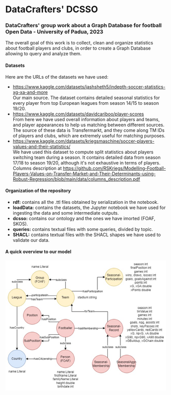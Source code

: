 # DataCrafters' DCSSO
### DataCrafters' group work about a Graph Database for football Open Data - University of Padua, 2023 
The overall goal of this work is to collect, clean and organize statistics about football players and clubs, in order to create a Graph Database allowing to query and analyze them.

#### Datasets
Here are the URLs of the datasets we have used:
* https://www.kaggle.com/datasets/jashsheth5/indepth-soccer-statistics-xg-xa-and-more <br>
  Our main source. The dataset contains detailed seasonal statistics for every player from top European leagues from season 14/15 to season 19/20.
* https://www.kaggle.com/datasets/davidcariboo/player-scores <br>
  From here we have used overall information about players and teams, and player appearances to help us matching between different sources. <br>
  The source of these data is Transfermarkt, and they come along TM IDs of players and clubs, which are extremely useful for matching purposes.
* https://www.kaggle.com/datasets/kriegsmaschine/soccer-players-values-and-their-statistics/  <br>
  We have used this dataset to compute split statistics about players switching team during a season. It contains detailed data from season 17/18 to season 19/20, although it's not exhaustive in terms of players.  <br>
  Columns description at https://github.com/RSKriegs/Modelling-Football-Players-Values-on-Transfer-Market-and-Their-Determinants-using-Robust-Regression/blob/main/data/columns_description.pdf

#### Organization of the repository
* __rdf:__ contains all the .ttl files obtained by serialization in the notebook.
* __loadData:__ contains the datasets, the Jupyter notebook we have used for ingesting the data and some intermediate outputs.
* __dcsso:__ contains our ontology and the ones we have imorted (FOAF, SKOS).
* __queries:__ contains textual files with some queries, divided by topic.
* __SHACL:__ contains textual files with the SHACL shapes we have used to validate our data.

#### A quick overview to our model
![alt text](https://github.com/MarcoGasparini00/DataCrafters/blob/main/dcsso_graph.jpg?raw=true)
